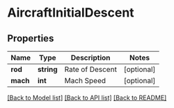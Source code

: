 # AircraftInitialDescent

## Properties
Name | Type | Description | Notes
------------ | ------------- | ------------- | -------------
**rod** | **string** | Rate of Descent | [optional] 
**mach** | **int** | Mach Speed | [optional] 

[[Back to Model list]](../README.md#documentation-for-models) [[Back to API list]](../README.md#documentation-for-api-endpoints) [[Back to README]](../README.md)


